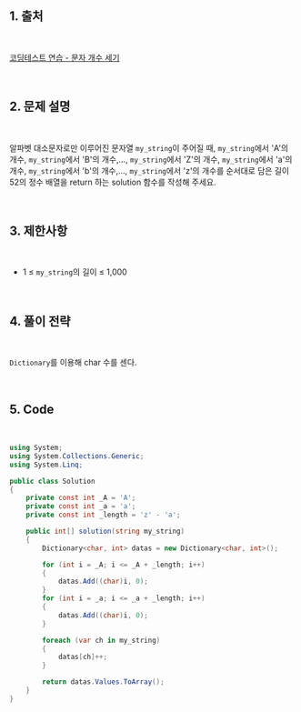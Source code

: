 ## 1. 출처

<br>

[코딩테스트 연습 - 문자 개수 세기](https://school.programmers.co.kr/learn/courses/30/lessons/181902)

<br>

## 2. 문제 설명

<br>

알파벳 대소문자로만 이루어진 문자열 `my_string`이 주어질 때, `my_string`에서 'A'의 개수, `my_string`에서 'B'의 개수,..., `my_string`에서 'Z'의 개수, `my_string`에서 'a'의 개수, `my_string`에서 'b'의 개수,..., `my_string`에서 'z'의 개수를 순서대로 담은 길이 52의 정수 배열을 return 하는 solution 함수를 작성해 주세요.

<br>

## 3. 제한사항

<br>

- 1 ≤ `my_string`의 길이 ≤ 1,000

<br>

## 4. 풀이 전략

<br>
 
`Dictionary`를 이용해 char 수를 센다.

<br>

## 5. Code

<br>

```cs
using System;
using System.Collections.Generic;
using System.Linq;

public class Solution
{
    private const int _A = 'A';
    private const int _a = 'a';
    private const int _length = 'z' - 'a';

    public int[] solution(string my_string)
    {
        Dictionary<char, int> datas = new Dictionary<char, int>();

        for (int i = _A; i <= _A + _length; i++)
        {
            datas.Add((char)i, 0);
        }
        for (int i = _a; i <= _a + _length; i++)
        {
            datas.Add((char)i, 0);
        }

        foreach (var ch in my_string)
        {
            datas[ch]++;
        }

        return datas.Values.ToArray();
    }
}
```
